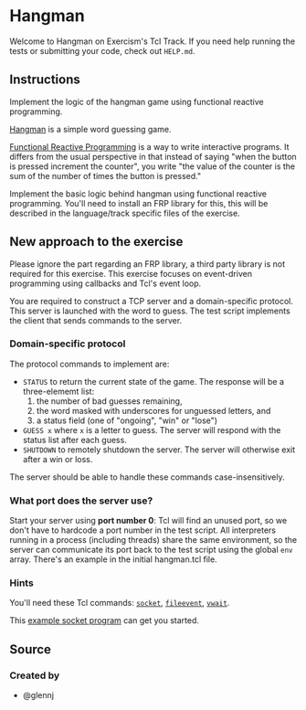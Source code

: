 # Hangman

Welcome to Hangman on Exercism's Tcl Track.
If you need help running the tests or submitting your code, check out `HELP.md`.

## Instructions

Implement the logic of the hangman game using functional reactive programming.

[Hangman][hangman] is a simple word guessing game.

[Functional Reactive Programming][frp] is a way to write interactive programs.
It differs from the usual perspective in that instead of saying "when the button is pressed increment the counter", you write "the value of the counter is the sum of the number of times the button is pressed."

Implement the basic logic behind hangman using functional reactive programming.
You'll need to install an FRP library for this, this will be described in the language/track specific files of the exercise.

[hangman]: https://en.wikipedia.org/wiki/Hangman_%28game%29
[frp]: https://en.wikipedia.org/wiki/Functional_reactive_programming

## New approach to the exercise

Please ignore the part regarding an FRP library, a third party library is
not required for this exercise.  This exercise focuses on event-driven
programming using callbacks and Tcl's event loop.

You are required to construct a TCP server and a domain-specific protocol.
This server is launched with the word to guess.  The test script implements
the client that sends commands to the server.

### Domain-specific protocol

The protocol commands to implement are:

- `STATUS` to return the current state of the game. The response will be a
  three-elememt list:
    1) the number of bad guesses remaining,
    2) the word masked with underscores for unguessed letters, and
    3) a status field (one of "ongoing", "win"
  or "lose")
- `GUESS x` where `x` is a letter to guess. The server will respond with the
  status list after each guess.
- `SHUTDOWN` to remotely shutdown the server. The server will otherwise
  exit after a win or loss.

The server should be able to handle these commands case-insensitively.

### What port does the server use?

Start your server using **port number 0**: Tcl will find an unused port, so
we don't have to hardcode a port number in the test script.  All
interpreters running in a process (including threads) share the same
environment, so the server can communicate its port back to the test script
using the global `env` array. There's an example in the initial hangman.tcl
file.

### Hints

You'll need these Tcl commands:
[`socket`](https://www.tcl-lang.org/man/tcl8.6/TclCmd/socket.htm),
[`fileevent`](https://www.tcl-lang.org/man/tcl8.6/TclCmd/fileevent.htm),
[`vwait`](https://www.tcl-lang.org/man/tcl8.6/TclCmd/vwait.htm).

This [example socket program](https://www.tcl-lang.org/about/netserver.html) can get you started.

## Source

### Created by

- @glennj